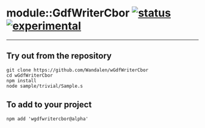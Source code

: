 
# module::GdfWriterCbor  [![status](https://github.com/Wandalen/wGdfWriterCbor/workflows/publish/badge.svg)](https://github.com/Wandalen/wGdfWriterCbor/actions?query=workflow%3Apublish) [![experimental](https://img.shields.io/badge/stability-experimental-orange.svg)](https://github.com/emersion/stability-badges#experimental)

___

## Try out from the repository
```
git clone https://github.com/Wandalen/wGdfWriterCbor
cd wGdfWriterCbor
npm install
node sample/trivial/Sample.s
```

## To add to your project
```
npm add 'wgdfwritercbor@alpha'
```




